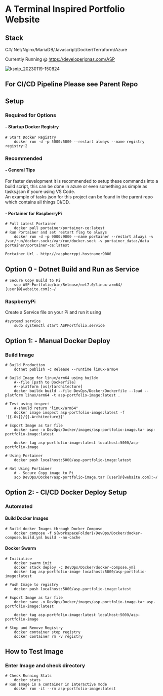 # A Terminal Inspired Portfolio Website

## Stack

C#/.Net/Nginx/MariaDB/Javascript/Docker/Terraform/Azure

Currently Running @ <https://developerjonas.com/ASP>

![ksnip_20230119-150824](https://user-images.githubusercontent.com/110714003/213353015-9f0cab28-845e-4e02-9ce1-3397e5c52c7b.png)

## For CI/CD Pipeline Please see Parent Repo

## Setup

### Required for Options

#### - Startup Docker Registry

```Shell
# Start Docker Registry
    docker run -d -p 5000:5000 --restart always --name registry registry:2
```

### Recommended

#### - General Tips

For faster development it is recommended to setup these commands into a build script, this can be done in azure or even something as simple as tasks.json if youre using VS Code.  
An example of tasks.json for this project can be found in the parent repo which contains all things CI/CD.

#### - Portainer for RaspberryPi

```Shell
# Pull Latest Portainer
    docker pull portainer/portainer-ce:latest
# Run Portainer and set restart flag to always
    docker run -d -p 9000:9000 --name portainer --restart always -v /var/run/docker.sock:/var/run/docker.sock -v portainer_data:/data portainer/portainer-ce:latest
```

```Portainer Url - http://raspberrypi-hostname:9000```

## Option 0 - Dotnet Build and Run as Service

```Shell
# Secure Copy Build to Pi
    scp ASP-Portfolio/bin/Release/net7.0/linux-arm64/ [user]@[website.com]:~/
```

### RaspberryPi

Create a Service file on your Pi and run it using  

```Shell
#systemd service
    sudo systemctl start ASPPortfolio.service
```

## Option 1: - Manual Docker Deploy

### Build Image

```Shell
# Build Production 
    dotnet publish -c Release --runtime linux-arm64

# Build Image for linux/arm64 using buildx
    #--file [path to Dockerfile]
    #--platform [os]/[architecture]
    docker buildx build --file DevOps/Docker/Dockerfile --load --platform linux/arm64 -t asp-portfolio-image:latest .

# Test using inspect
    #-should return "linux/arm64"
    docker image inspect asp-portfolio-image:latest -f '{{.Os}}/{{.Architecture}}'

# Export Image as tar file
    docker save -o DevOps/Docker/images/asp-portfolio-image.tar asp-portfolio-image:latest

    docker tag asp-portfolio-image:latest localhost:5000/asp-portfolio-image

# Using Portainer
    docker push localhost:5000/asp-portfolio-image:latest

# Not Using Portainer
    # - Secure Copy image to Pi
    scp DevOps/Docker/asp-portfolio-image.tar [user]@[website.com]:~/

```

## Option 2: - CI/CD Docker Deploy Setup

### Automated

#### Build Docker Images

```Shell
# Build docker Images through Docker Compose
    docker compose -f ${workspaceFolder}/DevOps/Docker/docker-compose.build.yml build --no-cache
```

#### Docker Swarm

```Shell
# Initialise
    docker swarm init
    docker stack deploy -c DevOps/Docker/docker-compose.yml
    docker tag asp-portfolio-image localhost:5000/asp-portfolio-image:latest

# Push Image to registry
    docker push localhost:5000/asp-portfolio-image:latest

# Export Image as tar file
    docker save -o DevOps/Docker/images/asp-portfolio-image.tar asp-portfolio-image:latest

    docker tag asp-portfolio-image:latest localhost:5000/asp-portfolio-image
```

```Shell
# Stop and Remove Registry
    docker container stop registry
    docker container rm -v registry
```

## How to Test Image

### Enter Image and check directory

```Shell
# Check Running Stats
    docker stats
# Run Image in a container in Interactive mode
    docker run -it --rm asp-portfolio-image:latest
```
